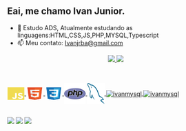 ## Eai, me chamo Ivan Junior.

- 🌱 Estudo ADS, Atualmente estudando as linguagens:HTML,CSS,JS,PHP,MYSQL,Typescript
- 📫 Meu contato: Ivanjrba@gmail.com  

<div align="center">
  <a href="https://github.com/ivanjrjj">
  <img height="180em" src="https://github-readme-stats.vercel.app/api?username=ivanjrjj&show_icons=true&theme=dark&include_all_commits=true&count_private=true"/>
  <img height="180em" src="https://github-readme-stats.vercel.app/api/top-langs/?username=ivanjrjj&layout=compact&langs_count=7&theme=dark"/>
</div>
  
  ##
  
  
<div style="display: inline_block"><br>
  <img align="center" alt="ivanjs" height="30" width="40" src="https://raw.githubusercontent.com/devicons/devicon/master/icons/javascript/javascript-plain.svg">
  <img align="center" alt="ivanHTML" height="30" width="40" src="https://raw.githubusercontent.com/devicons/devicon/master/icons/html5/html5-original.svg">
  <img align="center" alt="ivanCSS" height="30" width="40" src="https://raw.githubusercontent.com/devicons/devicon/master/icons/css3/css3-original.svg">
    <img align="center" alt="ivanPHP" height="50" width="50" src="https://raw.githubusercontent.com/devicons/devicon/master/icons/php/php-original.svg">
    <img align="center" alt="ivanmysql" height="50" width="40" src="https://raw.githubusercontent.com/devicons/devicon/master/icons/mysql/mysql-original.svg">
    <img align="center" alt="ivanmysql" height="50" width="40" src="https://www.svgrepo.com/show/374144/typescript.svg">
    <img align="center" alt="ivanmysql" height="50" width="40" src="https://www.svgrepo.com/show/439290/react.svg">


  </div>
  
  ##
 
<div> 
  <a href="https://instagram.com/ivanjrjj" target="_blank"><img src="https://img.shields.io/badge/-Instagram-%23E4405F?style=for-the-badge&logo=instagram&logoColor=white" target="_blank"></a>
  <a href = "mailto:Ivanjrba@gmail.com"><img src="https://img.shields.io/badge/-Gmail-%23333?style=for-the-badge&logo=gmail&logoColor=white" target="_blank"></a>
  <a href="https://www.linkedin.com/in/ivan-junior-30723323a/" target="_blank"><img src="https://img.shields.io/badge/-LinkedIn-%230077B5?style=for-the-badge&logo=linkedin&logoColor=white" target="_blank"></a>

  
 
 
</div>
